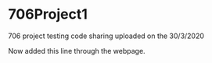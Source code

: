 # 706Project1

706 project testing code sharing
uploaded on the 30/3/2020

Now added this line through the webpage.
